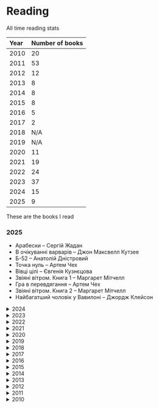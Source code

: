 # Reading

All time reading stats

<table>
    <thead>
        <tr>
            <th align="left">Year</th>
            <th align="left">Number of books</th>
        </tr>
    </thead>
    <tbody>
        <tr>
            <td align="left">2010</td>
            <td align="left">20</td>
        </tr>
        <tr>
            <td align="left">2011</td>
            <td align="left">53</td>
        </tr>
        <tr>
            <td align="left">2012</td>
            <td align="left">12</td>
        </tr>
        <tr>
            <td align="left">2013</td>
            <td align="left">8</td>
        </tr>
        <tr>
            <td align="left">2014</td>
            <td align="left">8</td>
        </tr>
        <tr>
            <td align="left">2015</td>
            <td align="left">8</td>
        </tr>
        <tr>
            <td align="left">2016</td>
            <td align="left">5</td>
        </tr>
        <tr>
            <td align="left">2017</td>
            <td align="left">2</td>
        </tr>
        <tr>
            <td align="left">2018</td>
            <td align="left">N/A</td>
        </tr>
        <tr>
            <td align="left">2019</td>
            <td align="left">N/A</td>
        </tr>
        <tr>
            <td align="left">2020</td>
            <td align="left">11</td>
        </tr>
        <tr>
            <td align="left">2021</td>
            <td align="left">19</td>
        </tr>
        <tr>
            <td align="left">2022</td>
            <td align="left">24</td>
        </tr>
        <tr>
            <td align="left">2023</td>
            <td align="left">37</td>
        </tr>
        <tr>
            <td align="left">2024</td>
            <td align="left">15</td>
        </tr>
        <tr>
            <td align="left">2025</td>
            <td align="left">9</td>
        </tr>
    </tbody>
</table>

These are the books I read

### 2025

* Арабески – Сергій Жадан
* В очікуванні варварів – Джон Максвелл Кутзее
* Б-52 – Анатолій Дністровий
* Точка нуль – Артем Чех
* Вівці цілі – Євгенія Кузнєцова
* Звіяні вітром. Книга 1 – Маргарет Мітчелл
* Гра в перевдягання – Артем Чех
* Звіяні вітром. Книга 2 – Маргарет Мітчелл
* Найбагатший чоловік у Вавилоні – Джордж Клейсон

<details>
<summary>2024</summary>
<ul class="dashed">

  <li> Служниця – Фріда Мак-Фадден</li>
  <li> Катананхе - Софія Андрухович</li>
  <li> Напрочуд кмітливі створіння - Шелбі ван Пелт</li>
  <li> Робінзон Крузо – Даніель Дефо</li>
  <li> Пісня відкритого шляху – Артем Чех</li>
  <li> Перший Кий Будича – Анатолій Дністровий</li>
  <li> Привиди – Анатолій Дністровий</li>
  <li> Ніколи не йдіть на компроміс. Техніка ефективних переговорів – Крісс Восс</li>
  <li> Сіра Пейна – Анатолій Дністровий</li>
  <li> Там, де заходить сонце – Олена Пшенична</li>
  <li> Slow Productivity: The Lost Art of Accomplishment Without Burnout – Cal Newport</li>
  <li> Feel-Good Productivity: How to Do More of What Matters to You – Ali Abdaal</li>
  <li> Небовись – Брендон Сандерсон</li>
  <li> Вибір – Едіт Егер</li>
  <li> Assassin's Apprentice – Robin Hobb</li>
</ul>
</details>

<details>
<summary>2023</summary>
<ul class="dashed">
  <li>Перші – Марія Олекса</li>
  <li>Не озирайся і мовчи – Макс Кідрук</li>
  <li>Швеція. Модель для збірки: вілла, "вольво", песик – Юлія Юрчук</li>
  <li>Невеличка драма – Валерʼян Підмогильний</li>
  <li>Що мій син має знати про світ – Фредрік Бакман</li>
  <li>Земля крилатих – Ірина Грабовська</li>
  <li>Перші – Марія Олекса</li>
  <li>Пиво і чорнило. Як жили київські студенти 19 – початку 20 ст. – Тарас Самчук</li>
  <li>Зірки й кістки – Ірина Грабовська</li>
  <li>Доця – Тамара Горіха Зерня</li>
  <li>Пляжне чтиво – Емілі Генрі</li>
  <li>Пиши. Легкий шлях від ідеї до книжки – Таіс Золотковська</li>
  <li>НепрОсті – Тарас Прохасько</li>
  <li>Ворошиловград – Сергій Жадан</li>
  <li>Не бійся спитати. 10 кроків до вдалих переговорів – Александра Картер</li>
  <li>Інститутка. Оповідання – Марко Вовчок</li>
  <li>Завтра, завтра, завтра – Ґабріель Зевін</li>
  <li>Три лини для Марії – Сергій Осока</li>
  <li>Недуга – Євген Плужник</li>
  <li>М'яке місто – Девід Сім</li>
  <li>Драбина – Євгенія Кузнєцова</li>
  <li>Бот. Ґуаякільський парадокс – Макс Кідрук</li>
  <li>Дівчина з ведмедиком. Доктор Серафікус – В. Домонтович</li>
  <li>Інтернат – Сергій Жадан</li>
  <li>Неймовірна історія сексу, Том 1: Захід – Філіп Брено, Летісія Корен</li>
  <li>Остання імперія – Брендон Сандерсон</li>
  <li>Бот. Атакамська криза – Макс Кідрук</li>
  <li>1984 – Джордж Орвелл</li>
  <li>Записки Кирпатого Мефістофеля – Володимир Винниченко</li>
  <li>Гаррі Поттер і в’язень Азкабану – Джоан К. Роулінг</li>
  <li>Нові Темні Віки. Колонія – Макс Кідрук</li>
  <li>Танці з кістками – Андрій Сем’янків</li>
  <li>Дюна – Френк Герберт</li>
  <li>Гаррі Поттер і таємна кімната – Джоан К. Роулінг</li>
  <li>Там, де співають раки – Делія Овенс</li>
  <li>Гаррі Поттер і філософський камінь – Джоан К. Роулінг</li>
  <li>Я бачу, вас цікавить пітьма – Ілларіон Павлюк</li>
</ul>
</details>

<details>
<summary>2022</summary>
<ul class="dashed">
  <li>The Forty Rules of Love – Elif Shafak</li>
  <li>The Memory Chalet – Tony Judt</li>
  <li>Білий попіл – Ілларіон Павлюк</li>
  <li>Танець недоумка – Ілларіон Павлюк</li>
  <li>Медицина доказова і не дуже – Андрій Сем’янків</li>
  <li>Six of Crows – Leigh Bardugo</li>
  <li>Нестерпна легкість буття – Milan Kundera</li>
  <li>Соляріс – Станіслав Лем</li>
  <li>Повість про санаторійну зону. Сентиментальна історія. Я Романтика – Микола Хвильовий</li>
  <li>The Remains of the Day – Kazuo Ishiguro</li>
  <li>Правда про справу Гаррі Квеберта – Жоель Дікер</li>
  <li>Канцлерка. Дивовижна одіссея Ангели Меркель – Кеті Мартон</li>
  <li>Віщі сестри – Террі Пратчетт</li>
  <li>Нова карта світу. Енергетика, клімат, конфлікти – Деніел Єрґін</li>
  <li>Нормальні люди – Саллі Руні</li>
  <li>Стоїцизм на кожен день. 366 роздумів про мудрість, стійкість і мистецтво жити – Раян Холідей</li>
  <li>Варта! Варта! – Террі Пратчетт</li>
  <li>Право на чари – Террі Пратчетт</li>
  <li>Колір магії – Террі Пратчетт</li>
  <li>Морт – Террі Пратчетт</li>
  <li>Волоцюги Дгарми – Джек Керуак</li>
  <li>Мистецтво зосереджуватися. Як у нас украли увагу – Йоган Гарі</li>
  <li>Shadow and Bone – Leigh Bardugo </li>
  <li>Что вы несете? Дмитрий Дубилет рассказывает самые интересные истории о флагах всех стран мира – Дмитрий Дубилет</li>
</ul>
</details>

<details>
<summary>2021</summary>
<ul class="dashed">
<li>Влейте в нее свое сердце. Как чашка за чашкой строилась Starbucks – Говард Шульц</li>
<li>Петровы в гриппе и вокруг него – Алексей Сальников</li>
<li>So Good They Can't Ignore You: Why Skills Trump Passion in the Quest for Work You Love – Cal Newport</li>
<li>Dopamine Nation: Finding Balance in the Age of Indulgence – Anna Lembke</li>
<li>The Comfort Book – Matt Haig</li>
<li>Meditations – Marcus Aurelius</li>
<li>Весь невидимый нам свет – Энтони Доерр</li>
<li>A World Without Email: Reimagining Work in an Age of Communication Overload – Cal Newport</li>
<li>Rise and Kill First: The Secret History of Israel's Targeted Assassinations – Ronen Bergman</li>
<li>Deep Work: Rules for Focused Success in a Distracted World – Cal Newport</li>
<li>Любовь к себе: 50 способов повысить самооценку – Анастасия Залога</li>
<li>12 Rules for Life: An Antidote to Chaos – Jordan B. Peterson</li>
<li>No Room for Small Dreams: The Decisions That Made Israel Great – Shimon Peres</li>
<li>Простими словами. Як розібратися у своїх емоціях – Марк Лівін</li>
<li>Асканио – Александр Дюма</li>
<li>Гордость и предубеждение – Джейн Остин</li>
<li>The Unlikely Pilgrimage of Harold Fry – Rachel Joyce</li>
<li>Ясно, понятно – Максим Ильяхов</li>
<li>Ангелы и демоны – Дэн Браун</li>
</ul>
</details>

<details>
<summary>2020</summary>
<ul class="dashed">
<li>A Tree Grows in Brooklyn – Betty Smith</li>
<li>The Midnight Library – Matt Haig</li>
<li>Тревожные люди – Фредрик Бакман</li>
<li>A Man Called Ove – Fredrik Backman </li>
<li>Пиши, сокращай – Максим Ильяхов</li>
<li>You Are a Badass – Jen Sincero	</li>
<li>Сторітелінг для очей, вух і серця – Марк Лівін</li>
<li>Ася – Иван Тургенев</li>
<li>Королева Марго – Александр Дюма</li>
<li>My Grandmother Asked Me to Tell You She's Sorry – Fredrik Backman </li>
<li>Beartown – Fredrik Backman </li>
</ul>
</details>

<details>
<summary>2019</summary>

Did't track what I was reading

</details>

<details>
<summary>2018</summary>

Did't track what I was reading

</details>

<details>
<summary>2017</summary>
<ul class="dashed">
<li>Colorless Tsukuru Tazaki and His Years of Pilgrimage – Haruki Murakami</li>
<li>Quiet Power: The Secret Strengths of Introverts – Susan Cain</li>
</ul>
</details>

<details>
<summary>2016</summary>
<ul class="dashed">
<li>140 децибелів тиші – Андрій Бачинський</li>
<li>Вокруг света в восемьдесят дней – Жюль Верн</li>
<li>Костя + Ника – Тамара Крюкова</li>
<li>Harry Potter and the Cursed Child: Parts One and Two – J.K. Rowling</li>
<li>Компромисс – Сергей Довлатов</li>
</ul>
</details>

<details>
<summary>2015</summary>
<ul class="dashed">
<li>The Element: How Finding Your Passion Changes Everything – Ken Robinson</li>
<li>A Mathematician's Lament: How School Cheats Us Out of Our Most Fascinating and Imaginative Art Form – Paul Lockhart</li>
<li>Marina – Carlos Ruiz Zafón</li>
<li>The Martian – Andy Weir </li>
<li>Brave New World – Aldous Huxley</li>
<li>The Lion, the Witch and the Wardrobe – C.S. Lewis</li>
<li>The Fault in Our Stars – John Green </li>
<li>The Gift of the Magi – O. Henry</li>
</ul>
</details>

<details>
<summary>2014</summary>
<ul class="dashed">
<li>Код Дурова – Николай Кононов</li>
<li>Біг Мак та інші історії – Сергій Жадан</li>
<li>Студенты – Юрий Трифонов</li>
<li>Месопотамія – Сергій Жадан</li>
<li>Другая жизнь – Юрий Трифонов</li>
<li>Граф Монте-Кристо – Александр Дюма</li>
<li>The Prisoner of Heaven – Carlos Ruiz Zafón</li>
<li>Точка заката – Эдуард Катлас</li>
</ul>
</details>

<details>
<summary>2013</summary>
<ul class="dashed">
<li>Край обетованный – Харуки Мураками	</li>
<li>As Simple as Snow – Gregory Galloway </li>
<li>Кафедра – И. Грекова</li>
<li>Левша – Николай Лесков</li>
<li>Frankenstein: The Modern Prometheus – Mary Shelley</li>
<li>К югу от границы, на запад от солнца – Haruki Murakami</li>
<li>September Lights – Carlos Ruiz Zafón	</li>
<li>Охота на овец – Харуки Мураками	</li>
</ul>
</details>

<details>
<summary>2012</summary>
<ul class="dashed">
<li>Слушай песню ветра. Пинбол 1973 – Хураки Мураками</li>
<li>Лекарство от меланхолии – Рэй Брэдбери</li>
<li>Собор Парижской Богоматери – Виктор Гюго</li>
<li>Отцы и дети – Иван Тургенев</li>
<li>The Amnesiac – Sam Taylor</li>
<li>Мартин Боруля – Іван Карпенко-Карий</li>
<li>Хіба ревуть воли, як ясла повні? – Панас Мирний</li>
<li>Лісова пісня – Леся Українка</li>
<li>Тіні забутих предків. Fata Morgana – Михайло Коцюбинський</li>
<li>Чорна рада – Пантелеймон Куліш</li>
<li>Зачарована Десна – Олександр Довженко</li>
<li>Україна в огні – Олександр Довженко</li>
</ul>
</details>

<details>
<summary>2011</summary>
<ul class="dashed">
<li>Мина Мазайло – Микола Куліш</li>
<li>The Shadow of the Wind – Carlos Ruiz Zafón</li>
<li>Тигролови – Іван Багряний</li>
<li>Два капитана – Вениамин Каверин</li>
<li>Трое в лодке, не считая собаки – Джером К. Джером</li>
<li>Острие бритвы – Сомерсет Моэм</li>
<li>Можно попросить Нину? – Кир Булычев</li>
<li>Джакомо Джойс – Джеймс Джойс</li>
<li>Девять рассказов – Селинджер</li>
<li>Марсианские хроники – Рэй Брэдбери</li>
<li>Амстердам – Иэн Макьюэн</li>
<li>Дом, в котором... – Мариам Петросян</li>
<li>Послемрак – Харуки Мураками</li>
<li>Я (Романтика). Вибрані твори – Микола Хвильовий</li>
<li>Голубая книга – Михаил Зощенко</li>
<li>Обмен – Юрий Трифонов</li>
<li>Дождь. Рассказы – Сомерсет Моэм</li>
<li>Кафка на пляже – Харуки Мураками</li>
<li>Повелитель мух – Уильям Голдинг</li>
<li>Луна и грош – Сомерсет Моэм</li>
<li>Бесчестье – Кутзее</li>
<li>Зелёная миля – Стивен Кинг</li>
<li>Степные боги – Андрей Геласимов</li>
<li>Вино из одуванчиков / Лето, прощай / Канун всех святых – Рэй Брэдбери</li>
<li>Чайка Джонатан Ливингстон – Ричард Бах</li>
<li>Голодные игры – Сьюзан Коллинз</li>
<li>Рай где-то рядом – Фэнни Флэг</li>
<li>Великий Гэтсби – Фрэнсис Фитцджеральд</li>
<li>Летнее утро, летняя ночь – Рэй Брэдбери</li>
<li>Лучшее средство от северного ветра – Дэниел Глаттауер</li>
<li>Місто – Валер`ян Підмогильний</li>
<li>Этюд в багровых тонах – Артур Конан Дойл</li>
<li>Жизнь коротка – Сергей Довлатов</li>
<li>Норвежский лес – Харуки Мураками</li>
<li>451° по Фаренгейту – Рэй Брэдбери</li>
<li>Старик и море – Эрнест Хемингуэй</li>
<li>Зона – Сергей Довлатов</li>
<li>Филиал – Сергей Довлатов</li>
<li>Ремесло – Сергей Довлатов</li>
<li>Три Мушкетёра – Александр Дюма</li>
<li>Лена Сквоттер и парагон возмездия – Леонид Каганов</li>
<li>Хочу быть сильным – Сергей Довлатов</li>
<li>Превращение – Франц Кафка</li>
<li>Гранатовый браслет – Александр Куприн</li>
<li>Таинственный остров – Жюль Верн</li>
<li>Агент Х, или Конец игры – Роберт Шекли</li>
<li>По дорозі в Казку – Олександр Олесь</li>
<li>Алеф – Хорхе Луис Борхес</li>
<li>Наши – Сергей Довлатов</li>
<li>Над пропастью во ржи – Селинджер</li>
<li>Иностранка – Сергей Довлатов</li>
<li>Река – Татьяна Толстая </li>
<li>Чемодан – Сергей Довлатов</li>
<li>Цветы для Элджернона – Дэниел Киз</li>
<li>Джейн Эйр – Шарлотта Бронте</li>
<li>Камінний хрест – Василь Стефаник</li>
<li>Земля – Ольга Кобилянська</li>
<li>Людина – Ольга Кобилянська</li>
<li>Ночной дозор – Сергей Лукьяненко</li>
<li>Герой нашего времени – Михаил Лермонтов</li>
<li>Дневной дозор – Сергей Лукьяненко</li>
<li>Возвращение – Эрих Мария Ремарк</li>
<li>Мастер и Маргарита – Михаил Булгаков</li>
</ul>
</details>

<details>
<summary>2010</summary>
<ul class="dashed">
<li>Человек-Амфибия – Александр Беляев</li>
<li>Шагреневая кожа. Обедня безбожника – Оноре де Бальзак</li>
<li>Гобсек – Оноре де Бальзак</li>
<li>Дети капитана Гранта – Жюль Верн</li>
<li>Сойчине крило – Іван Франко</li>
<li>Vita Nostra – Марина и Сергей Дьяченко</li>
<li>Гарри Поттер и дары смерти – Джоан Роулинг</li>
<li>Морской волк – Джек Лондон</li>
<li>Хазяїн – Іван Карпенко-Карий</li>
<li>Кайдашева сім’я – Іван Нечуй-Левицький</li>
<li>Планка – Евгений Гришковец </li>
<li>Сантехник, его кот, жена и другие подробности – Слава Сэ</li>
<li>Маленький принц – Экзюпери</li>
<li>Алхимик – Пауло Коэльо</li>
<li>Google. Прорыв в духе времени – Дэвид Вайз</li>
<li>Желтая стрела – Виктор Пелевин</li>
<li>Інститутка – Марко Вовчок</li>
<li>Generation "П" – Виктор Пелевин</li>
<li>Омон Ра – Виктор Пелевин</li>
<li>Одиночество в сети – Януш Вишневски</li>
</ul>
</details>

